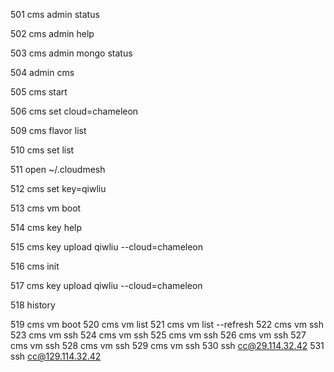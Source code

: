 501  cms admin status

502  cms admin help

503  cms admin mongo status

504  admin cms

505  cms start

506  cms set cloud=chameleon

509  cms flavor list

510  cms set list

511  open ~/.cloudmesh

512  cms set key=qiwliu

513  cms vm boot

514  cms key help

515  cms key upload qiwliu --cloud=chameleon

516  cms init

517  cms key upload qiwliu --cloud=chameleon

518  history

519  cms vm boot
520  cms vm list
521  cms vm list --refresh
522  cms vm ssh
523  cms vm ssh
524  cms vm ssh
525  cms vm ssh
526  cms vm ssh
527  cms vm ssh
528  cms vm ssh
529  cms vm ssh
530  ssh cc@29.114.32.42
531  ssh cc@129.114.32.42

